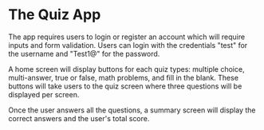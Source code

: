 # The Quiz App

The app requires users to login or register an account which will require inputs and form validation. Users can login with the credentials "test" for the username and "Test1@" for the password. 

A home screen will display buttons for each quiz types: multiple choice, multi-answer, true or false, math problems, and fill in the blank. These buttons will take users to the quiz screen where three questions will be displayed per screen. 

Once the user answers all the questions, a summary screen will display the correct answers and the user's total score. 
